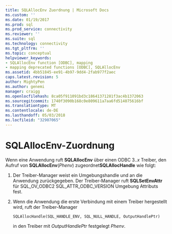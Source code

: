 ```yaml
---
title: SQLAllocEnv Zuordnung | Microsoft Docs
ms.custom: ''
ms.date: 01/19/2017
ms.prod: sql
ms.prod_service: connectivity
ms.reviewer: ''
ms.suite: sql
ms.technology: connectivity
ms.tgt_pltfrm: ''
ms.topic: conceptual
helpviewer_keywords:
- SQLAllocEnv function [ODBC], mapping
- mapping deprecated functions [ODBC], SQLAllocEnv
ms.assetid: 4bb51845-ee91-4b97-9dd4-2fab977f2aec
caps.latest.revision: 5
author: MightyPen
ms.author: genemi
manager: craigg
ms.openlocfilehash: 8ca05f911091bd3c18641371281f3ac4b1372063
ms.sourcegitcommit: 1740f3090b168c0e809611a7aa6fd514075616bf
ms.translationtype: MT
ms.contentlocale: de-DE
ms.lasthandoff: 05/03/2018
ms.locfileid: "32907065"
---
```

# <a name="sqlallocenv-mapping"></a>SQLAllocEnv-Zuordnung
Wenn eine Anwendung ruft **SQLAllocEnv** über einen ODBC 3.*.x* Treiber, den Aufruf von **SQLAllocEnv**(*Phenv*) zugeordnet**SQLAllocHandle** wie folgt:  
  
1.  Der Treiber-Manager weist ein Umgebungshandle und an die Anwendung zurückgegeben. Der Treiber-Manager ruft **SQLSetEnvAttr** für SQL_OV_ODBC2 SQL_ATTR_ODBC_VERSION Umgebung Attributs fest.  
  
2.  Wenn die Anwendung die erste Verbindung mit einem Treiber hergestellt wird, ruft der Treiber-Manager  
  
    ```  
    SQLAllocHandle(SQL_HANDLE_ENV, SQL_NULL_HANDLE, OutputHandlePtr)  
    ```  
  
     in den Treiber mit *OutputHandlePtr* festgelegt *Phenv*.
